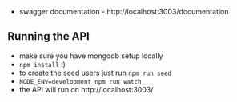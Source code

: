 - swagger documentation - http://localhost:3003/documentation

Running the API
----------------
- make sure you have mongodb setup locally
- `npm install` :)
- to create the seed users just run `npm run seed`
- `NODE_ENV=development npm run watch`
- the API will run on http://localhost:3003/
